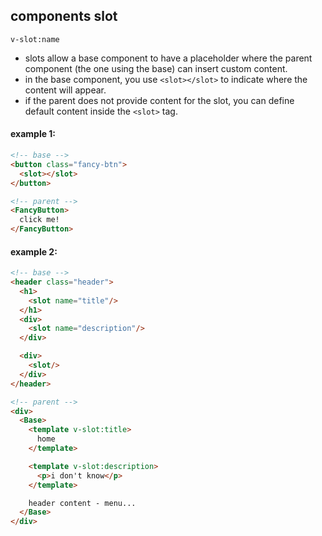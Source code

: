 ## components slot
`v-slot:name`
* slots allow a base component to have a placeholder where the parent component (the one using the base) can insert custom content.
* in the base component, you use `<slot></slot>` to indicate where the content will appear.
* if the parent does not provide content for the slot, you can define default content inside the `<slot>` tag.

#### example 1:
```html
<!-- base -->
<button class="fancy-btn">
  <slot></slot>
</button>
```
```html
<!-- parent -->
<FancyButton>
  click me!
</FancyButton>
```
#### example 2:
```html
<!-- base -->
<header class="header">
  <h1>
    <slot name="title"/>
  </h1>
  <div>
    <slot name="description"/>
  </div>

  <div>
    <slot/>  
  </div>
</header>
```
```html
<!-- parent -->
<div>
  <Base>
    <template v-slot:title>
      home
    </template>

    <template v-slot:description>
      <p>i don't know</p>
    </template>

    header content - menu...
  </Base>
</div>
```
